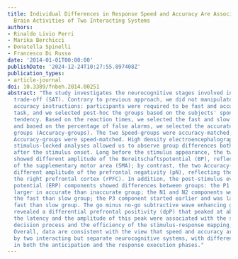 ```yaml
---
title: Individual Differences in Response Speed and Accuracy Are Associated to Specific
  Brain Activities of Two Interacting Systems
authors:
- Rinaldo Livio Perri
- Marika Berchicci
- Donatella Spinelli
- Francesco Di Russo
date: '2014-01-01T00:00:00'
publishDate: '2024-12-24T10:27:55.897408Z'
publication_types:
- article-journal
doi: 10.3389/fnbeh.2014.00251
abstract: "The study investigates the neurocognitive stages involved in the speed-accuracy
  trade-off (SAT). Contrary to previous approach, we did not manipulate speed and
  accuracy instructions: participants were required to be fast and accurate in a go/no-go
  task, and we selected post-hoc the groups based on the subjects' spontaneous behavioral
  tendency. Based on the reaction times, we selected the fast and slow groups (Speed-groups),
  and based on the percentage of false alarms, we selected the accurate and inaccurate
  groups (Accuracy-groups). The two Speed-groups were accuracy-matched, and the two
  Accuracy-groups were speed-matched. High density electroencephalographic (EEG) and
  stimulus-locked analyses allowed us to observe group differences both before and
  after the stimulus onset. Long before the stimulus appearance, the two Speed-groups
  showed different amplitude of the Bereitschaftspotential (BP), reflecting the activity
  of the supplementary motor area (SMA); by contrast, the two Accuracy-groups showed
  different amplitude of the prefrontal negativity (pN), reflecting the activity of
  the right prefrontal cortex (rPFC). In addition, the post-stimulus event-related
  potential (ERP) components showed differences between groups: the P1 component was
  larger in accurate than inaccurate group; the N1 and N2 components were larger in
  the fast than slow group; the P3 component started earlier and was larger in the
  fast than slow group. The go minus no-go subtractive wave enhancing go-related processing
  revealed a differential prefrontal positivity (dpP) that peaked at about 330 ms;
  the latency and the amplitude of this peak were associated with the speed of the
  decision process and the efficiency of the stimulus-response mapping, respectively.
  Overall, data are consistent with the view that speed and accuracy are processed
  by two interacting but separate neurocognitive systems, with different features
  in both the anticipation and the response execution phases."
---
```

